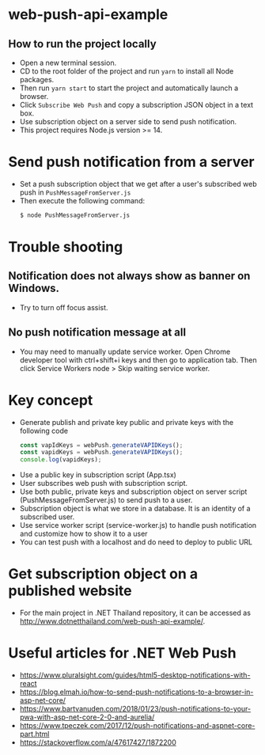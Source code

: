 # web-push-api-example

## How to run the project locally
- Open a new terminal session.
- CD to the root folder of the project and run `yarn` to install all Node packages.
- Then run `yarn start` to start the project and automatically launch a browser.
- Click `Subscribe Web Push` and copy a subscription JSON object in a text box. 
- Use subscription object on a server side to send push notification.
- This project requires Node.js version >= 14.


# Send push notification from a server
- Set a push subscription object that we get after a user's subscribed web push in `PushMessageFromServer.js`
- Then execute the following command:
  ```sh
  $ node PushMessageFromServer.js
  ```

# Trouble shooting
## Notification does not always show as banner on Windows.
- Try to turn off focus assist.
## No push notification message at all
- You may need to manually update service worker. Open Chrome developer tool with ctrl+shift+i keys and then go to application tab.
  Then click Service Workers node > Skip waiting service worker.

# Key concept
- Generate publish and private key public and private keys with the following code
  ```js
  const vapIdKeys = webPush.generateVAPIDKeys();
  const vapidKeys = webPush.generateVAPIDKeys();
  console.log(vapidKeys);
  ```
- Use a public key in subscription script (App.tsx)
- User subscribes web push with subscription script.
- Use both public, private keys and subscription object on server script (PushMessageFromServer.js) to send push to a user.
- Subscription object is what we store in a database. It is an identity of a subscribed user.
- Use service worker script (service-worker.js) to handle push notification and customize how to show it to a user
- You can test push with a localhost and do need to deploy to public URL

# Get subscription object on a published website
- For the main project in .NET Thailand repository, it can be accessed as http://www.dotnetthailand.com/web-push-api-example/.

# Useful articles for .NET Web Push
- https://www.pluralsight.com/guides/html5-desktop-notifications-with-react
- https://blog.elmah.io/how-to-send-push-notifications-to-a-browser-in-asp-net-core/
- https://www.bartvanuden.com/2018/01/23/push-notifications-to-your-pwa-with-asp-net-core-2-0-and-aurelia/
- https://www.tpeczek.com/2017/12/push-notifications-and-aspnet-core-part.html
- https://stackoverflow.com/a/47617427/1872200